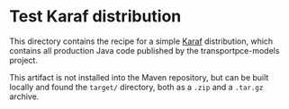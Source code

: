 # Test Karaf distribution

This directory contains the recipe for a simple [Karaf](https://karaf.apache.org/) distribution, which contains all
production Java code published by the transportpce-models project.

This artifact is not installed into the Maven repository, but can be built locally and found the `target/` directory,
both as a `.zip` and a `.tar.gz` archive.
